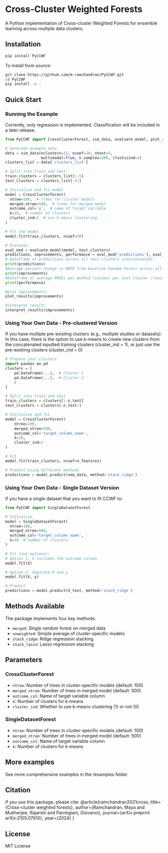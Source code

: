 # Cross-Cluster Weighted Forests

A Python implementation of Cross-cluster Weighted Forests for ensemble learning across multiple data clusters.

## Installation
```bash
pip install PyCCWF
```
To install from source: 
```bash
git clone https://github.com/m-ramchandran/PyCCWF.git
cd PyCCWF
pip install -e .
```

## Quick Start

### Running the Example
Currently, only regression is implemented. Classification will be included in a later release. 

```python
from PyCCWF import CrossClusterForest, sim_data, evaluate_model, plot_results, interpret_results

# Generate example data
data = sim_data(nclusters=15, ncoef=20, ntest=5,
                multimodal=True, n_samples=200, clustszind=2)
clusters_list = data['clusters_list']

# Split into train and test
train_clusters = clusters_list[:-5]
test_clusters = clusters_list[-5:]

# Initialize and fit model
model = CrossClusterForest(
  ntree=100,  # trees for cluster models
  merged_ntree=500,  # trees for merged model
  outcome_col='y',  # name of target variable
  k=10,  # number of clusters
  cluster_ind=1  # use k-means clustering
)

# Fit the model
model.fit(train_clusters, ncoef=20)

# Evaluate
eval_mod = evaluate_model(model, test_clusters)
predictions, improvements, performance = eval_mod['predictions'], eval_mod['improvements'], eval_mod['performance']
# Dataframe of predictions across all test clusters (concatenated):
print(predictions)
#Average percent change in RMSE from baseline Random Forest across all test clusters, for each weighting method
print(improvements)
#Dataframe of average RMSEs per method (column) per test cluster (rows)
print(performance)

#plot improvements:
plot_results(improvements)

#interpret results
interpret_results(improvements)

```

### Using Your Own Data - Pre-clustered Version
If you have multiple pre-existing clusters (e.g., multiple studies or datasets):
In this case, there is the option to use k-means to create new clusters from the concatenated inputted training clusters (cluster_ind = 1), or just use the pre-existing clusters (cluster_ind = 0)
```python
# Prepare your clusters
import pandas as pd
clusters = [
    pd.DataFrame(...),  # Cluster 1
    pd.DataFrame(...),  # Cluster 2
    # ...
]

# Split into train and test
train_clusters = clusters[:-n_test]
test_clusters = clusters[-n_test:]

# Initialize and fit
model = CrossClusterForest(
    ntree=100,
    merged_ntree=500,
    outcome_col='target_column_name',
    k=10,
    cluster_ind=1
)

# Fit
model.fit(train_clusters, ncoef=n_features)

# Predict using different methods
predictions = model.predict(new_data, method='stack_ridge')
```

### Using Your Own Data - Single Dataset Version
If you have a single dataset that you want to fit CCWF to:

```python
from PyCCWF import SingleDatasetForest

# Initialize
model = SingleDatasetForest(
  ntree=100,
  merged_ntree=500,
  outcome_col='target_column_name',
  k=10  # number of clusters
)

# Fit (two options):
# Option 1: X includes the outcome column
model.fit(X)

# Option 2: Separate X and y
model.fit(X, y)

# Predict
predictions = model.predict(X_test, method='stack_ridge')
```

## Methods Available

The package implements four key methods:
- `merged`: Single random forest on merged data
- `unweighted`: Simple average of cluster-specific models
- `stack_ridge`: Ridge regression stacking
- `stack_lasso`: Lasso regression stacking

## Parameters

### CrossClusterForest
- `ntree`: Number of trees in cluster-specific models (default: 100)
- `merged_ntree`: Number of trees in merged model (default: 500)
- `outcome_col`: Name of target variable column
- `k`: Number of clusters for k-means
- `cluster_ind`: Whether to use k-means clustering (1) or not (0)

### SingleDatasetForest
- `ntree`: Number of trees in cluster-specific models (default: 100)
- `merged_ntree`: Number of trees in merged model (default: 500)
- `outcome_col`: Name of target variable column
- `k`: Number of clusters for k-means

## More examples

See more comprehensive examples in the /examples folder

## Citation

If you use this package, please cite:
@article{ramchandran2021cross,
  title={Cross-cluster weighted forests},
  author={Ramchandran, Maya and Mukherjee, Rajarshi and Parmigiani, Giovanni},
  journal={arXiv preprint arXiv:2105.07610},
  year={2024}
}

## License

MIT License
